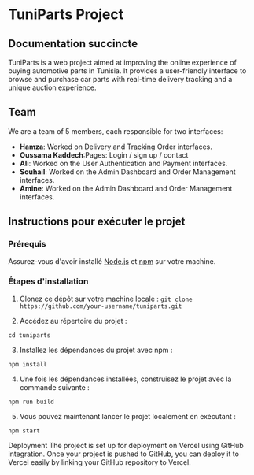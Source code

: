 # TuniParts Project

## Documentation succincte

TuniParts is a web project aimed at improving the online experience of buying automotive parts in Tunisia. It provides a user-friendly interface to browse and purchase car parts with real-time delivery tracking and a unique auction experience.

## Team

We are a team of 5 members, each responsible for two interfaces:

- **Hamza**: Worked on Delivery and Tracking Order interfaces.
- **Oussama Kaddech**:Pages: Login / sign up / contact
- **Ali**: Worked on the User Authentication and Payment interfaces.
- **Souhail**: Worked on the Admin Dashboard and Order Management interfaces.
- **Amine**: Worked on the Admin Dashboard and Order Management interfaces.

## Instructions pour exécuter le projet

### Prérequis

Assurez-vous d'avoir installé [Node.js](https://nodejs.org/) et [npm](https://www.npmjs.com/) sur votre machine.

### Étapes d'installation

1. Clonez ce dépôt sur votre machine locale :
  `git clone https://github.com/your-username/tuniparts.git`

2. Accédez au répertoire du projet :
   
  `cd tuniparts`

3. Installez les dépendances du projet avec npm :
   
  `npm install`

4. Une fois les dépendances installées, construisez le projet avec la commande suivante :
   
  `npm run build`

5. Vous pouvez maintenant lancer le projet localement en exécutant :
   
  `npm start`

Deployment
The project is set up for deployment on Vercel using GitHub integration. Once your project is pushed to GitHub, you can deploy it to Vercel easily by linking your GitHub repository to Vercel.
